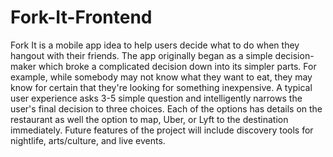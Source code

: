 # Fork-It-Frontend
Fork It is a mobile app idea to help users decide what to do when they hangout with their friends. The app originally began as a simple decision-maker which broke a complicated decision down into its simpler parts. For example, while somebody may not know what they want to eat, they may know for certain that they're looking for something inexpensive. A typical user experience asks 3-5 simple question and intelligently narrows the user's final decision to three choices. Each of the options has details on the restaurant as well the option to map, Uber, or Lyft to the destination immediately. Future features of the project will include discovery tools for nightlife, arts/culture, and live events.

